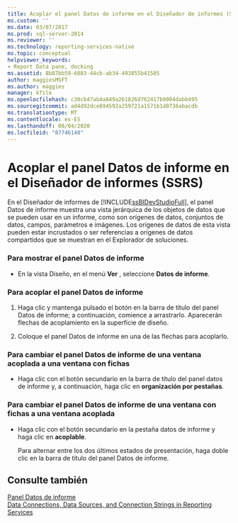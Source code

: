 ```yaml
---
title: Acoplar el panel Datos de informe en el Diseñador de informes (SSRS) | Microsoft Docs
ms.custom: ''
ms.date: 03/07/2017
ms.prod: sql-server-2014
ms.reviewer: ''
ms.technology: reporting-services-native
ms.topic: conceptual
helpviewer_keywords:
- Report Data pane, docking
ms.assetid: 8b87bb59-6083-44cb-ab34-493855b41585
author: maggiesMSFT
ms.author: maggies
manager: kfile
ms.openlocfilehash: c30cb47ab4a849a261826d762417b9004dabb495
ms.sourcegitcommit: ad4d92dce894592a259721a1571b1d8736abacdb
ms.translationtype: MT
ms.contentlocale: es-ES
ms.lasthandoff: 08/04/2020
ms.locfileid: "87746140"
---
```

# <a name="dock-the-report-data-pane-in-report-designer-ssrs"></a>Acoplar el panel Datos de informe en el Diseñador de informes (SSRS)
  En el Diseñador de informes de [!INCLUDE[ssBIDevStudioFull](../../includes/ssbidevstudiofull-md.md)], el panel Datos de informe muestra una vista jerárquica de los objetos de datos que se pueden usar en un informe, como son orígenes de datos, conjuntos de datos, campos, parámetros e imágenes. Los orígenes de datos de esta vista pueden estar incrustados o ser referencias a orígenes de datos compartidos que se muestran en el Explorador de soluciones.  
  
### <a name="to-display-the-report-data-pane"></a>Para mostrar el panel Datos de informe  
  
-   En la vista Diseño, en el menú **Ver** , seleccione **Datos de informe**.  
  
### <a name="to-dock-the-report-data-pane"></a>Para acoplar el panel Datos de informe  
  
1.  Haga clic y mantenga pulsado el botón en la barra de título del panel Datos de informe; a continuación, comience a arrastrarlo. Aparecerán flechas de acoplamiento en la superficie de diseño.  
  
2.  Coloque el panel Datos de informe en una de las flechas para acoplarlo.  
  
### <a name="to-change-the-report-data-pane-from-a-docked-window-to-a-tabbed-window"></a>Para cambiar el panel Datos de informe de una ventana acoplada a una ventana con fichas  
  
-   Haga clic con el botón secundario en la barra de título del panel datos de informe y, a continuación, haga clic en **organización por pestañas**.  
  
### <a name="to-change-the-report-data-pane-from-a-tabbed-window-to-a-docked-window"></a>Para cambiar el panel Datos de informe de una ventana con fichas a una ventana acoplada  
  
-   Haga clic con el botón secundario en la pestaña datos de informe y haga clic en **acoplable**.  
  
     Para alternar entre los dos últimos estados de presentación, haga doble clic en la barra de título del panel Datos de informe.  
  
## <a name="see-also"></a>Consulte también  
 [Panel Datos de informe](../report-data/report-data-pane.md)   
 [Data Connections, Data Sources, and Connection Strings in Reporting Services](../data-connections-data-sources-and-connection-strings-in-reporting-services.md)  
  
  
